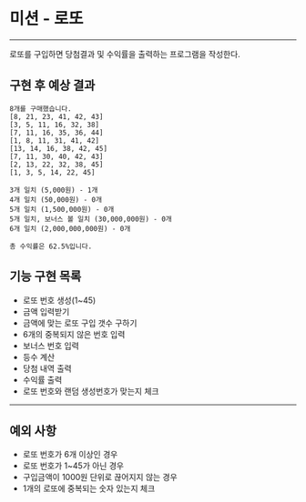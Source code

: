 # 미션 - 로또
---
로또를 구입하면 당첨결과 및 수익률을 출력하는 프로그램을 작성한다.

## 구현 후 예상 결과

```
8개를 구매했습니다.
[8, 21, 23, 41, 42, 43] 
[3, 5, 11, 16, 32, 38] 
[7, 11, 16, 35, 36, 44] 
[1, 8, 11, 31, 41, 42] 
[13, 14, 16, 38, 42, 45] 
[7, 11, 30, 40, 42, 43] 
[2, 13, 22, 32, 38, 45] 
[1, 3, 5, 14, 22, 45]

3개 일치 (5,000원) - 1개
4개 일치 (50,000원) - 0개
5개 일치 (1,500,000원) - 0개
5개 일치, 보너스 볼 일치 (30,000,000원) - 0개
6개 일치 (2,000,000,000원) - 0개

총 수익률은 62.5%입니다.
```

## 기능 구현 목록

- 로또 번호 생성(1~45)
- 금액 입력받기
- 금액에 맞는 로또 구입 갯수 구하기
- 6개의 중복되지 않은 번호 입력
- 보너스 번호 입력
- 등수 계산
- 당첨 내역 출력
- 수익률 출력
- 로또 번호와 랜덤 생성번호가 맞는지 체크

---

## 예외 사항

- 로또 번호가 6개 이상인 경우
- 로또 번호가 1~45가 아닌 경우
- 구입금액이 1000원 단위로 끊어지지 않는 경우
- 1개의 로또에 중복되는 숫자 있는지 체크
